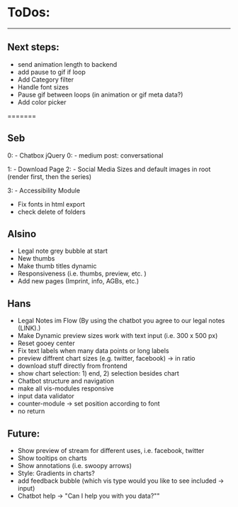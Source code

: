 # ToDos:
---

## Next steps:
- send animation length to backend
- add pause to gif if loop
- Add Category filter
- Handle font sizes
- Pause gif between loops (in animation or gif meta data?)
- Add color picker

=======

## Seb
0: - Chatbox jQuery
0: - medium post: conversational

1: - Download Page
2: - Social Media Sizes and default images in root (render first, then the series)

3: - Accessibility Module

- Fix fonts in html export
- check delete of folders

## Alsino
- Legal note grey bubble at start
- New thumbs 
- Make thumb titles dynamic
- Responsiveness (i.e. thumbs, preview, etc. )
- Add new pages (Imprint, info, AGBs, etc.)

## Hans
- Legal Notes im Flow (By using the chatbot you agree to our legal notes (LINK).)
- Make Dynamic preview sizes work with text input (i.e. 300 x 500 px)
- Reset gooey center
- Fix text labels when many data points or long labels
- preview diffrent chart sizes (e.g. twitter, facebook) -> in ratio
- download stuff directly from frontend
- show chart selection: 1) end, 2) selection besides chart
- Chatbot structure and navigation
- make all vis-modules responsive
- input data validator
- counter-module -> set position according to font
- no return

## Future:
- Show preview of stream for different uses, i.e. facebook, twitter 
- Show tooltips on charts
- Show annotations (i.e. swoopy arrows)
- Style: Gradients in charts?
- add feedback bubble (which vis type would you like to see included -> input)
- Chatbot help -> "Can I help you with you data?""
